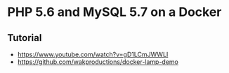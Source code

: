 # PHP 5.6 and MySQL 5.7 on a Docker

## Tutorial

- https://www.youtube.com/watch?v=gD1LCmJWWLI
- https://github.com/wakproductions/docker-lamp-demo